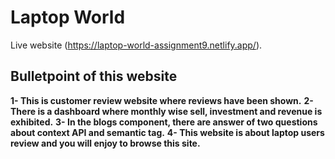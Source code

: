 # Laptop World

Live website (https://laptop-world-assignment9.netlify.app/).

## Bulletpoint of this website

**1- This is customer review website where reviews 
   have been shown.**
**2- There is a dashboard where monthly wise sell, 
   investment and revenue is exhibited.**
**3- In the blogs component, there are answer of two
   questions about context API and semantic tag.**
**4- This website is about laptop users review and
 you will enjoy to browse this site.**
